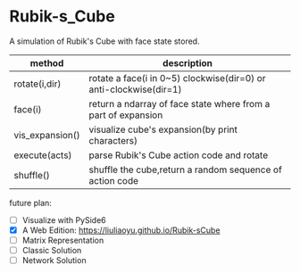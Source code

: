 # Rubik-s_Cube

A simulation of Rubik's Cube with face state stored.


| method          | description                                                       |
| --------------- | ----------------------------------------------------------------- |
| rotate(i,dir)   | rotate a face(i in 0~5) clockwise(dir=0) or anti-clockwise(dir=1) |
| face(i)         | return a ndarray of face state where from a part of expansion     |
| vis_expansion() | visualize cube's expansion(by print characters)                   |
| execute(acts)   | parse Rubik's Cube action code and rotate                         |
| shuffle()       | shuffle the cube,return a random sequence of action code          |


future plan:
- [ ] Visualize with PySide6 
- [x] A Web Edition: https://liuliaoyu.github.io/Rubik-sCube
- [ ] Matrix Representation
- [ ] Classic Solution
- [ ] Network Solution